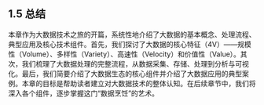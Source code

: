 ## 1.5 总结

​	本章作为大数据技术之旅的开篇，系统性地介绍了大数据的基本概念、处理流程、典型应用及核心技术组件。首先，我们探讨了大数据的核心特征（4V）——规模性（Volume）、多样性（Variety）、高速性（Velocity）和价值性（Value）。其次，我们梳理了大数据处理的完整流程，从数据采集、存储、处理到分析与可视化。最后，我们简要介绍了大数据生态的核心组件并介绍了大数据应用的典型案例。本章的目标是帮助读者建立对大数据技术的整体认知。在后续章节中，我们将深入各个组件，逐步掌握这门“数据烹饪”的艺术。